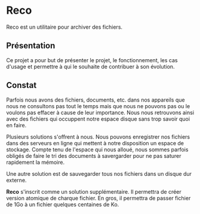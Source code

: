 # Reco
Reco est un utilitaire pour archiver des fichiers.

## Présentation
Ce projet a pour but de présenter le projet, le fonctionnement, les cas d'usage et permettre à qui le souhaite de contribuer à son évolution.

## Constat
Parfois nous avons des fichiers, documents, etc. dans nos appareils que nous ne consultons pas tout le temps mais que nous ne pouvons pas ou le voulons pas effacer à cause de leur importance. Nous nous retrouvons ainsi avec des fichiers qui occuppent notre espace disque sans trop savoir quoi en faire. 

Plusieurs solutions s'offrent à nous. Nous pouvons enregistrer nos fichiers dans des serveurs en ligne qui mettent à notre disposition un espace de stockage. Compte tenu de l'espace qui nous alloué, nous sommes parfois obligés de faire le tri des documents à savergarder pour ne pas saturer rapidement la mémoire.

Une autre solution est de sauvegarder tous nos fichiers dans un disque dur externe.

**Reco** s'inscrit comme un solution supplémentaire. Il permettra de créer version atomique de charque fichier. En gros, il permettra de passer fichier de 1Go à un fichier quelques centaines de Ko.
